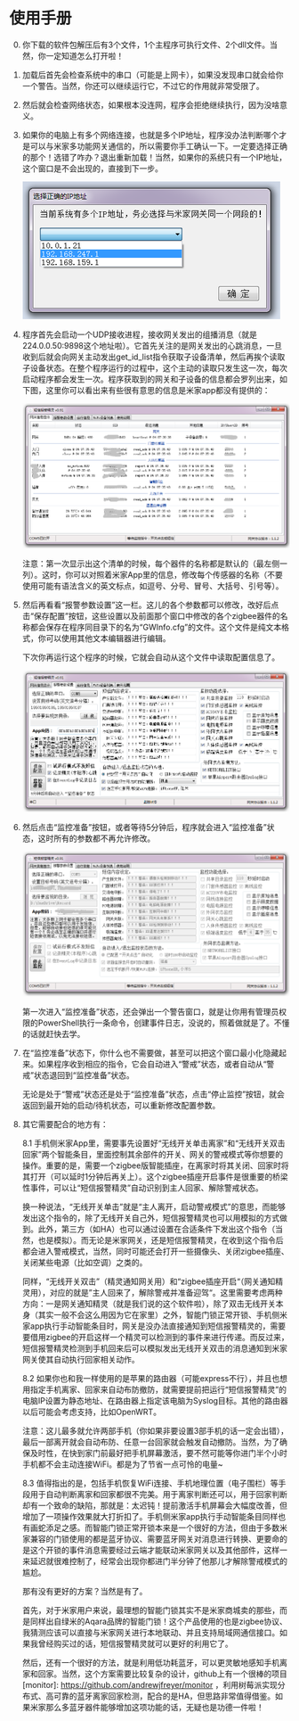 # 使用手册

0. 你下载的软件包解压后有3个文件，1个主程序可执行文件、2个dll文件。当然，你一定知道怎么打开啦！

1. 加载后首先会检查系统中的串口（可能是上网卡），如果没发现串口就会给你一个警告。当然，你还可以继续运行它，不过它的作用就非常受限了。

2. 然后就会检查网络状态，如果根本没连网，程序会拒绝继续执行，因为没啥意义。

3. 如果你的电脑上有多个网络连接，也就是多个IP地址，程序没办法判断哪个才是可以与米家多功能网关通信的，所以需要你手工确认一下。一定要选择正确的那个！选错了咋办？退出重新加载！当然，如果你的系统只有一个IP地址，这个窗口是不会出现的，直接到下一步。

   ![选择正确的IP地址](./ip.png)

4. 程序首先会启动一个UDP接收进程，接收网关发出的组播消息（就是224.0.0.50:9898这个地址啦）。它首先关注的是网关发出的心跳消息，一旦收到后就会向网关主动发出get_id_list指令获取子设备清单，然后再挨个读取子设备状态。在整个程序运行的过程中，这个主动的读取只发生这一次，每次启动程序都会发生一次。程序获取到的网关和子设备的信息都会罗列出来，如下图，这里你可以看出来有些很有意思的信息是米家app都没有提供的：

   ![信息显示](./1.png)

   注意：第一次显示出这个清单的时候，每个器件的名称都是默认的（最左侧一列）。这时，你可以对照着米家App里的信息，修改每个传感器的名称（不要使用可能有语法含义的英文标点，如逗号、分号、冒号、大括号、引号等）。

5. 然后再看看“报警参数设置”这一栏。这儿的各个参数都可以修改，改好后点击“保存配置”按钮，这些设置以及前面那个窗口中修改的各个zigbee器件的名称都会保存在程序同目录下的名为“GWInfo.cfg”的文件。这个文件是纯文本格式，你可以使用其他文本编辑器进行编辑。

   下次你再运行这个程序的时候，它就会自动从这个文件中读取配置信息了。

   ![修改参数](2.0.png)

6. 然后点击“监控准备”按钮，或者等待5分钟后，程序就会进入“监控准备”状态，这时所有的参数都不再允许修改。

   ![报警参数设置](2.png)

   第一次进入“监控准备”状态，还会弹出一个警告窗口，就是让你用有管理员权限的PowerShell执行一条命令，创建事件日志，没说的，照着做就是了。不懂的话就赶快去学。

7. 在“监控准备”状态下，你什么也不需要做，甚至可以把这个窗口最小化隐藏起来。如果程序收到相应的指令，它会自动进入“警戒”状态，或者自动从“警戒”状态退回到“监控准备”状态。

   无论是处于“警戒”状态还是处于“监控准备”状态，点击“停止监控”按钮，就会返回到最开始的启动/待机状态，可以重新修改配置参数。

8. 其它需要配合的地方有：

   8.1 手机侧米家App里，需要事先设置好“无线开关单击离家”和“无线开关双击回家”两个智能条目，里面控制其余部件的开关、网关的警戒模式等你想要的操作。重要的是，需要一个zigbee版智能插座，在离家时将其关闭、回家时将其打开（可以延时1分钟后再关上）。这个zigbee插座开启事件是很重要的桥梁性事件，可以让“短信报警精灵”自动识别到主人回家、解除警戒状态。

   换一种说法，“无线开关单击”就是“主人离开，启动警戒模式”的意思，而能够发出这个指令的，除了无线开关自己外，短信报警精灵也可以用模拟的方式做到。此外，第三方（如HA）也可以通过设置在合适条件下发出这个指令（当然，也是模拟）。而无论是米家网关，还是短信报警精灵，在收到这个指令后都会进入警戒模式，当然，同时可能还会打开一些摄像头、关闭zigbee插座、关闭某些电源（比如空调）之类的。

   同样，“无线开关双击”（精灵通知网关用）和“zigbee插座开启“（网关通知精灵用），对应的就是”主人回来了，解除警戒并准备迎驾“。这里需要考虑两种方向：一是网关通知精灵（就是我们说的这个软件啦），除了双击无线开关本身（其实一般不会这么用因为它在家里）之外，智能门锁正常开锁、手机侧米家app执行手动智能条目时，网关是没办法直接通知到短信报警精灵的，需要要借用zigbee的开启这样一个精灵可以检测到的事件来进行传递。而反过来，短信报警精灵检测到手机回来后可以模拟发出无线开关双击的消息通知到米家网关使其自动执行回家相关动作。

   8.2 如果你也和我一样使用的是苹果的路由器（可能express不行），并且也想用指定手机离家、回家来自动布防撤防，就需要提前把运行“短信报警精灵”的电脑IP设置为静态地址、在路由器上指定该电脑为Syslog目标。其他的路由器以后可能会考虑支持，比如OpenWRT。
   
   注意：这儿最多就允许两部手机（你如果非要设置3部手机的话一定会出错），最后一部离开就会自动布防、任意一台回家就会触发自动撤防。当然，为了确保及时性，在快到家门前最好把手机屏幕激活，要不然可能等你进门半个小时手机都不会主动连接WiFi。都是为了节省一点可怜的电量~
   
   8.3 值得指出的是，包括手机恢复WiFi连接、手机地理位置（电子围栏）等手段用于自动判断离家和回家都很不完美。用于离家判断还可以，用于回家判断却有一个致命的缺陷，那就是：太迟钝！提前激活手机屏幕会大幅度改善，但增加了一项操作效果就大打折扣了。手机侧米家app执行手动智能条目同样也有画蛇添足之感。而智能门锁正常开锁本来是一个很好的方法，但由于多数米家兼容的门锁使用的都是蓝牙协议、需要蓝牙网关对消息进行转换、更要命的是这个开锁的事件消息需要经过云端才能联动米家网关以及其他部件，这样一来延迟就很难控制了，经常会出现你都进门半分钟了他那儿才解除警戒模式的尴尬。
   
   那有没有更好的方案？当然是有了。
   
   首先，对于米家用户来说，最理想的智能门锁其实不是米家商城卖的那些，而是同样出自绿米的Aqara品牌的智能门锁！这个产品使用的也是zigbee协议、我猜测应该可以直接与米家网关进行本地联动、并且支持局域网通信接口。如果我曾经购买过的话，短信报警精灵就可以更好的利用它了。
   
   然后，还有一个很好的方法，就是利用低功耗蓝牙，可以更灵敏地感知手机离家和回家。当然，这个方案需要比较复杂的设计，github上有一个很棒的项目   [monitor]: https://github.com/andrewjfreyer/monitor ，利用树莓派实现分布式、高可靠的蓝牙离家回家检测，配合的是HA，但思路非常值得借鉴。如果米家那么多蓝牙器件能够增加这项功能的话，无疑也是功德一件啦！

